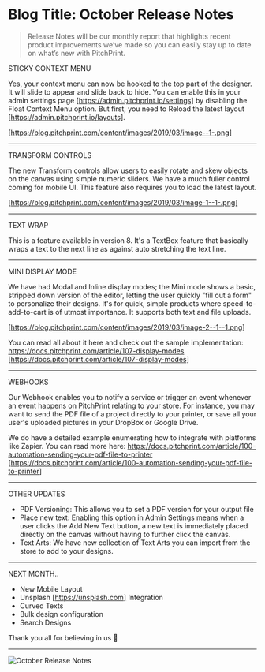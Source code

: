 # **Blog Title**: October Release Notes

> Release Notes will be our monthly report that highlights recent product improvements we’ve made so you can easily stay up to date on
> what’s new with PitchPrint.


STICKY CONTEXT MENU

Yes, your context menu can now be hooked to the top part of the designer. It will slide to appear and slide back to hide. You can enable
this in your admin settings page [https://admin.pitchprint.io/settings] by disabling the Float Context Menu option. But first, you need to
Reload the latest layout [https://admin.pitchprint.io/layouts].

[https://blog.pitchprint.com/content/images/2019/03/image--1-.png]

--------------------------------------------------------------------------------------------------------------------------------------------


TRANSFORM CONTROLS

The new Transform controls allow users to easily rotate and skew objects on the canvas using simple numeric sliders. We have a much fuller
control coming for mobile UI. This feature also requires you to load the latest layout.

[https://blog.pitchprint.com/content/images/2019/03/image-1--1-.png]

--------------------------------------------------------------------------------------------------------------------------------------------


TEXT WRAP

This is a feature available in version 8. It's a TextBox feature that basically wraps a text to the next line as against auto stretching the
text line.

--------------------------------------------------------------------------------------------------------------------------------------------


MINI DISPLAY MODE

We have had Modal and Inline display modes; the Mini mode shows a basic, stripped down version of the editor, letting the user quickly "fill
out a form" to personalize their designs. It's for quick, simple products where speed-to-add-to-cart is of utmost importance. It supports
both text and file uploads.

[https://blog.pitchprint.com/content/images/2019/03/image-2--1--1.png]

You can read all about it here and check out the sample implementation: https://docs.pitchprint.com/article/107-display-modes
[https://docs.pitchprint.com/article/107-display-modes]

--------------------------------------------------------------------------------------------------------------------------------------------


WEBHOOKS

Our Webhook enables you to notify a service or trigger an event whenever an event happens on PitchPrint relating to your store. For
instance, you may want to send the PDF file of a project directly to your printer, or save all your user's uploaded pictures in your DropBox
or Google Drive.

We do have a detailed example enumerating how to integrate with platforms like Zapier. You can read more here:
https://docs.pitchprint.com/article/100-automation-sending-your-pdf-file-to-printer
[https://docs.pitchprint.com/article/100-automation-sending-your-pdf-file-to-printer]

--------------------------------------------------------------------------------------------------------------------------------------------


OTHER UPDATES

 * PDF Versioning: This allows you to set a PDF version for your output file
 * Place new text: Enabling this option in Admin Settings means when a user clicks the Add New Text button, a new text is immediately placed
   directly on the canvas without having to further click the canvas.
 * Text Arts: We have new collection of Text Arts you can import from the store to add to your designs.

--------------------------------------------------------------------------------------------------------------------------------------------


NEXT MONTH..

 * New Mobile Layout
 * Unsplash [https://unsplash.com] Integration
 * Curved Texts
 * Bulk design configuration
 * Search Designs

Thank you all for believing in us 👏

--------------------

![October Release Notes](https://blog.pitchprint.com/content/images/2019/03/sarah-dorweiler-211779-unsplash--1-.jpg)


